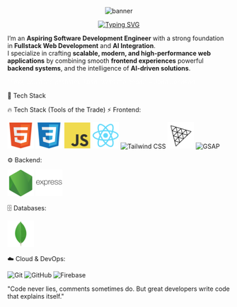 <p align="center">
  <img src="https://capsule-render.vercel.app/api?type=waving&color=0:2E9CCA,100:2E9CCA&height=200&section=header&text=Keshav%20Kumar&fontSize=50&fontColor=ffffff&animation=fadeIn&fontAlignY=35" alt="banner" />
</p>

<p align="center">
  <a href="https://git.io/typing-svg">
    <img src="https://readme-typing-svg.herokuapp.com?font=Fira+Code&size=22&pause=1000&color=2E9CCA&center=true&vCenter=true&width=500&lines=Fullstack+Developer;Open+Source+Contributor;Tech+Enthusiast;Problem+Solver" alt="Typing SVG" />
  </a>
</p> 

I’m an **Aspiring Software Development Engineer** with a strong foundation in **Fullstack Web Development** and **AI Integration**.  
I specialize in crafting **scalable, modern, and high-performance web applications** by combining smooth **frontend experiences**
powerful **backend systems**, and the intelligence of **AI-driven solutions**.  

<p>
  <em>
    <span style="color: rgba(255,255,255,0.65);">
      “First, solve the problem. Then, write the code.” – John Johnson
    </span>
  </em>
</p>



 🚀 Tech Stack  

🔥 Tech Stack (Tools of the Trade)
⚡ Frontend:
<p align="left">
  <img src="https://raw.githubusercontent.com/devicons/devicon/master/icons/html5/html5-original.svg" alt="HTML5" width="60" height="60"/>
  <img src="https://raw.githubusercontent.com/devicons/devicon/master/icons/css3/css3-original.svg" alt="CSS3" width="60" height="60"/>
  <img src="https://raw.githubusercontent.com/devicons/devicon/master/icons/javascript/javascript-original.svg" alt="JavaScript" width="60" height="60"/>
  <img src="https://raw.githubusercontent.com/devicons/devicon/master/icons/react/react-original.svg" alt="React" width="60" height="60"/>
  <img src="https://www.vectorlogo.zone/logos/tailwindcss/tailwindcss-icon.svg" alt="Tailwind CSS" width="60" height="60"/>
  <img src="https://raw.githubusercontent.com/devicons/devicon/master/icons/threejs/threejs-original.svg" alt="Three.js" width="60" height="60"/>
  <img src="https://img.icons8.com/color/512/javascript.svg" alt="GSAP" width="60" height="60"/>
</p>

 ⚙️ Backend:
<p align="left">
  <img src="https://raw.githubusercontent.com/devicons/devicon/master/icons/nodejs/nodejs-original.svg" alt="Node.js" width="60" height="60"/>
  <img src="https://raw.githubusercontent.com/devicons/devicon/master/icons/express/express-original-wordmark.svg" alt="Express.js" width="60" height="60"/>
</p>

 🗄️ Databases:
<p align="left">
  <img src="https://raw.githubusercontent.com/devicons/devicon/master/icons/mongodb/mongodb-original.svg" alt="MongoDB" width="60" height="60"/>
</p>

 ☁️ Cloud & DevOps:
<p align="left">
  <img src="https://www.vectorlogo.zone/logos/git-scm/git-scm-icon.svg" alt="Git" width="60" height="60"/>
  <img src="https://www.vectorlogo.zone/logos/github/github-icon.svg" alt="GitHub" width="60" height="60"/>
  <img src="https://www.vectorlogo.zone/logos/firebase/firebase-icon.svg" alt="Firebase" width="60" height="60"/>
</p>




"Code never lies, comments sometimes do. But great developers write code that explains itself."




